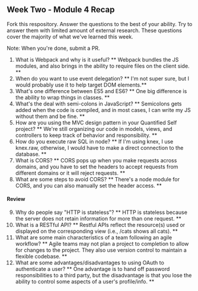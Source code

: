 ## Week Two - Module 4 Recap

Fork this respository. Answer the questions to the best of your ability. Try to answer them with limited amount of external research. These questions cover the majority of what we've learned this week. 

Note: When you're done, submit a PR. 

1. What is Webpack and why is it useful?
** Webpack bundles the JS modules, and also brings in the ability to require files on the client side. **
2. When do you want to use event delegation?
** I'm not super sure, but I would probably use it to help target DOM elements.**
3. What's one difference between ES5 and ES6?
** One big difference is the ability to wrap things in classes. **
4. What's the deal with semi-colons in JavaScript?
** Semicolons gets added when the code is compiled, and in most cases, I can write my JS without them and be fine. **
5. How are you using the MVC design pattern in your Quantified Self project?
** We're still organizing our code in models, views, and controllers to keep track of behavior and responsibility. **
6. How do you execute raw SQL in node?
** If I'm using knex, I use knex.raw, otherwise, I would have to make a direct connection to the database. **
7. What is CORS?
** CORS pops up when you make requests across domains, and you have to set the headers to accept requests from different domains or it will reject requests. **
8. What are some steps to avoid CORS?
** There's a node module for CORS, and you can also manually set the header access. **

#### Review  

9. Why do people say "HTTP is stateless"?
** HTTP is stateless because the server does not retain information for more than one request. **
10. What is a RESTful API?
** Restful APIs reflect the resource(s) used or displayed on the corresponding view (i.e., /cats shows all cats). **
11. What are some main characteristics of a team following an agile workflow?
** Agile teams may not plan a project to completion to allow for changes to the project. They also use version control to maintain a flexible codebase. **
12. What are some advantages/disadvantages to using OAuth to authenticate a user?
** One advantage is to hand off password responsibilities to a third party, but the disadvantage is that you lose the ability to control some aspects of a user's profile/info. **
